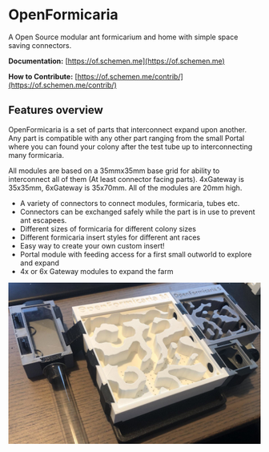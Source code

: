 # OpenFormicaria

A Open Source modular ant formicarium and home with simple space saving connectors.

**Documentation:** [https://of.schemen.me](https://of.schemen.me)

**How to Contribute:** [https://of.schemen.me/contrib/](https://of.schemen.me/contrib/)

## Features overview

OpenFormicaria is a set of parts that interconnect expand upon another. Any part is compatible with any other part ranging from the small Portal where you can found your colony after the test tube up to interconnecting many formicaria.

All modules are based on a 35mmx35mm base grid for ability to interconnect all of them (At least connector facing parts). 4xGateway is 35x35mm, 6xGateway is 35x70mm. All of the modules are 20mm high.

* A variety of connectors to connect modules, formicaria, tubes etc.
* Connectors can be exchanged safely while the part is in use to prevent ant escapees.
* Different sizes of formicaria for different colony sizes
* Different formicaria insert styles for different ant races
* Easy way to create your own custom insert!
* Portal module with feeding access for a first small outworld to explore and expand
* 4x or 6x Gateway modules to expand the farm

![Example Farm](docs/img/1.jpg)